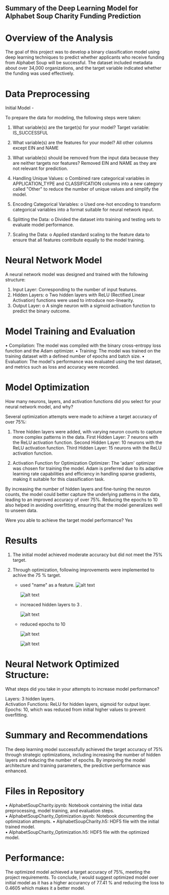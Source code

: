 ## Summary of the Deep Learning Model for Alphabet Soup Charity Funding Prediction

# Overview of the Analysis

The goal of this project was to develop a binary classification model using deep learning techniques to predict whether applicants who receive funding from Alphabet Soup will be successful. The dataset included metadata about over 34,000 organizations, and the target variable indicated whether the funding was used effectively.

# Data Preprocessing
 
Initial Model - 

To prepare the data for modeling, the following steps were taken:

1.	What variable(s) are the target(s) for your model?
    Target variable: IS_SUCCESSFUL

2.  What variable(s) are the features for your model?
    All other columns except EIN and NAME

3.	What variable(s) should be removed from the input data because they are neither targets nor features?
    Removed EIN and NAME as they are not relevant for prediction.

3.	Handling Unique Values:
    o	Combined rare categorical variables in APPLICATION_TYPE and CLASSIFICATION columns into a new category called "Other" to reduce the number of unique values and simplify the model.

4.	Encoding Categorical Variables:
    o	Used one-hot encoding to transform categorical variables into a format suitable for neural network input.

5.	Splitting the Data:
    o	Divided the dataset into training and testing sets to evaluate model performance.

6.	Scaling the Data:
    o	Applied standard scaling to the feature data to ensure that all features contribute equally to the model training.


# Neural Network Model

A neural network model was designed and trained with the following structure:
1.	Input Layer: Corresponding to the number of input features.
2.	Hidden Layers:
    o	Two hidden layers with ReLU (Rectified Linear Activation) functions were used to introduce non-linearity.
3.	Output Layer:
    o	A single neuron with a sigmoid activation function to predict the binary outcome.


# Model Training and Evaluation
•	Compilation: The model was compiled with the binary cross-entropy loss function and the Adam optimizer.
•	Training: The model was trained on the training dataset with a defined number of epochs and batch size.
•	Evaluation: The model's performance was evaluated using the test dataset, and metrics such as loss and accuracy were recorded.

# Model Optimization

How many neurons, layers, and activation functions did you select for your neural network model, and why?

Several optimization attempts were made to achieve a target accuracy of over 75%:
1. Three hidden layers were added, with varying neuron counts to capture more complex patterns in the data.
First Hidden Layer: 7 neurons with the ReLU activation function.
Second Hidden Layer: 10 neurons with the ReLU activation function.
Third Hidden Layer: 15 neurons with the ReLU activation function.

2. Activation Function for Optimization
Optimizer: The 'adam' optimizer was chosen for training the model. Adam is preferred due to its adaptive learning rate capabilities and efficiency in handling sparse gradients, making it suitable for this classification task.

By increasing the number of hidden layers and fine-tuning the neuron counts, the model could better capture the underlying patterns in the data, leading to an improved accuracy of over 75%. Reducing the epochs to 10 also helped in avoiding overfitting, ensuring that the model generalizes well to unseen data.

Were you able to achieve the target model performance?
Yes

# Results

1) The initial model achieved moderate accuracy but did not meet the 75% target.

2)	Through optimization, following improvements were implemented to achive the 75 % target.

    - used "name" as a feature. 
        ![alt text](image-1.png)    

        ![alt text](image.png)   

    - increaced hidden layers to 3 .      

        ![alt text](image-2.png)     

    - reduced epochs to 10    

        ![alt text](image-3.png)       

        ![alt text](image-4.png)       


# Neural Network Optimized Structure:
What steps did you take in your attempts to increase model performance?

Layers: 3 hidden layers.    
Activation Functions: ReLU for hidden layers, sigmoid for output layer. 
Epochs: 10, which was reduced from initial higher values to prevent overfitting.    

# Summary and Recommendations

The deep learning model successfully achieved the target accuracy of 75% through strategic optimizations, including increasing the number of hidden layers and reducing the number of epochs. By improving the model architecture and training parameters, the predictive performance was enhanced.

# Files in Repository

•	AlphabetSoupCharity.ipynb: Notebook containing the initial data preprocessing, model training, and  evaluation steps.   
•	AlphabetSoupCharity_Optimization.ipynb: Notebook documenting the optimization attempts. 
•	AlphabetSoupCharity.h5: HDF5 file with the initial trained model.   
•	AlphabetSoupCharity_Optimization.h5: HDF5 file with the optimized model.    

# Performance:

The optimized model achieved a target accuracy of 75%, meeting the project requirements. To conclude, I would suggest optimized model over initial model as it has a higher accurancy of 77.41 % and reducing the loss to 0.4605 which makes it a better model. 





